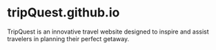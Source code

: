 # tripQuest.github.io
TripQuest is an innovative travel website designed to inspire and assist travelers in planning their perfect getaway. 
